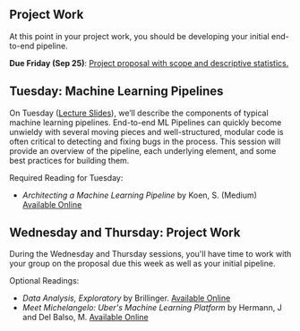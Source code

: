 ## Project Work
At this point in your project work, you should be developing your initial end-to-end pipeline.

**Due Friday (Sep 25)**: [Project proposal with scope and descriptive statistics.](https://canvas.cmu.edu/courses/18465/assignments/268653)

## Tuesday: Machine Learning Pipelines
On Tuesday ([Lecture Slides](Machine-Learning-Pipelines.pptx)), we’ll describe the components of typical machine learning pipelines. End-to-end ML Pipelines can quickly become unwieldy with several moving pieces and well-structured, modular code is often critical to detecting and fixing bugs in the process.  This session will provide an overview of the pipeline, each underlying element, and some best practices for building them.

Required Reading for Tuesday:
- *Architecting a Machine Learning Pipeline* by Koen, S. (Medium) [Available Online](https://towardsdatascience.com/architecting-a-machine-learning-pipeline-a847f094d1c7)

## Wednesday and Thursday: Project Work
During the Wednesday and Thursday sessions, you'll have time to work with your group on the proposal due this week as well as your initial pipeline.

Optional Readings:
- *Data Analysis, Exploratory* by Brillinger. [Available Online](https://www.stat.berkeley.edu/~brill/Papers/EDASage.pdf)
- *Meet Michelangelo: Uber's Machine Learning Platform* by Hermann, J and Del Balso, M. [Available Online](https://eng.uber.com/michelangelo/)
